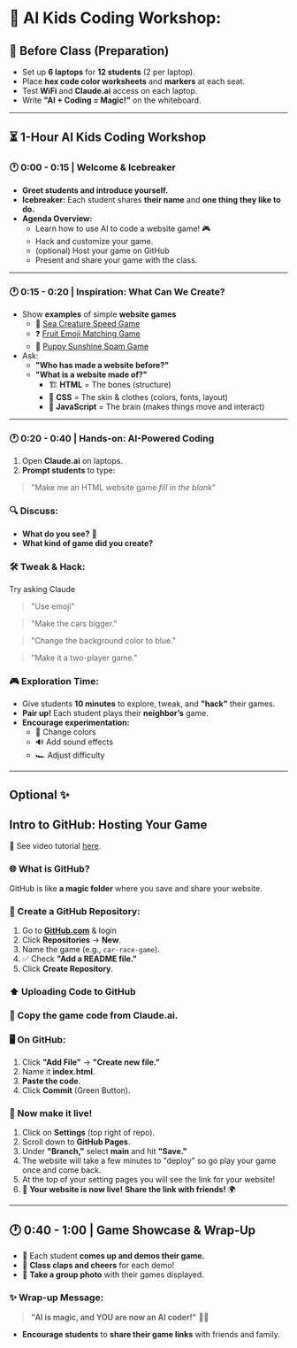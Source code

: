 # 🧠 AI Kids Coding Workshop: 

## 📌 Before Class (Preparation)
- Set up **6 laptops** for **12 students** (2 per laptop).
- Place **hex code color worksheets** and **markers** at each seat.
- Test **WiFi** and **Claude.ai** access on each laptop.
- Write **"AI + Coding = Magic!"** on the whiteboard.

---

## ⏳ 1-Hour AI Kids Coding Workshop

### 🕐 0:00 - 0:15 | Welcome & Icebreaker
- **Greet students and introduce yourself.**
- **Icebreaker:** Each student shares **their name** and **one thing they like to do.**
- **Agenda Overview:**
  - Learn how to use AI to code a website game! 🎮
  - Hack and customize your game.
  - (optional) Host your game on GitHub 
  - Present and share your game with the class.

---

### 🕐 0:15 - 0:20 | Inspiration: What Can We Create?
- Show **examples** of simple **website games** 
  - 🐋 [Sea Creature Speed Game](https://alysonla.github.io/sea-creature-speed/)
  - ❓ [Fruit Emoji Matching Game](https://alysonla.github.io/matching-game/)
  - 🐶 [Puppy Sunshine Spam Game](https://alysonla.github.io/puppy-sunshine-game/)
- Ask:
  - **"Who has made a website before?"**
  - **"What is a website made of?"**  
    - 🏗 **HTML** = The bones (structure)
    - 🎨 **CSS** = The skin & clothes (colors, fonts, layout)
    - 🧠 **JavaScript** = The brain (makes things move and interact)

---

### 🕐 0:20 - 0:40 | Hands-on: AI-Powered Coding
1. Open **Claude.ai** on laptops.
2. **Prompt students** to type:

> "Make me an HTML website game _fill in the blank_"

### 🔍 Discuss:
- **What do you see?** 🤔
- **What kind of game did you create?**

### 🛠 Tweak & Hack:
Try asking Claude

> "Use emoji" 

> "Make the cars bigger." 

> "Change the background color to blue." 

> "Make it a two-player game."

### 🎮 Exploration Time:
- Give students **10 minutes** to explore, tweak, and **"hack"** their games.
- **Pair up!** Each student plays their **neighbor’s** game.
- **Encourage experimentation:**
  - 🎨 Change colors
  - 🔊 Add sound effects
  - 🏎 Adjust difficulty

---

## Optional ✨ 

## Intro to GitHub: Hosting Your Game

🎥 See video tutorial [here](https://www.loom.com/share/b6e0712c95604d3a91db5ce4bfa46d0d). 

### 🌐 What is GitHub?
GitHub is like **a magic folder** where you save and share your website.

### 📁 Create a GitHub Repository:
1. Go to **[GitHub.com](https://github.com/)** & login
2. Click **Repositories** → **New**.
3. Name the game (e.g., `car-race-game`).
4. ✅ Check **"Add a README file."**
5. Click **Create Repository**.

### ⬆️ Uploading Code to GitHub

### 📜 Copy the game code from Claude.ai.

### 🖥 On GitHub:
1. Click **"Add File"** → **"Create new file."**
2. Name it **index.html**.
3. **Paste the code**.
4. Click **Commit** (Green Button).

### 🚀 Now make it live!
1. Click on **Settings** (top right of repo).
2. Scroll down to **GitHub Pages**.
3. Under **"Branch,"** select **main** and hit **"Save."**
4. The website will take a few minutes to "deploy" so go play your game once and come back. 
5. At the top of your setting pages you will see the link for your website! 
6. 🎉 **Your website is now live!** **Share the link with friends!** 🌍

---

## 🕐 0:40 - 1:00 | Game Showcase & Wrap-Up

- 🎤 Each student **comes up and demos their game.**
- 👏 **Class claps and cheers** for each demo!
- 📸 **Take a group photo** with their games displayed.

### ✨ **Wrap-up Message:**
> **"AI is magic, and YOU are now an AI coder!"** 🎩✨

- **Encourage students** to **share their game links** with friends and family.



